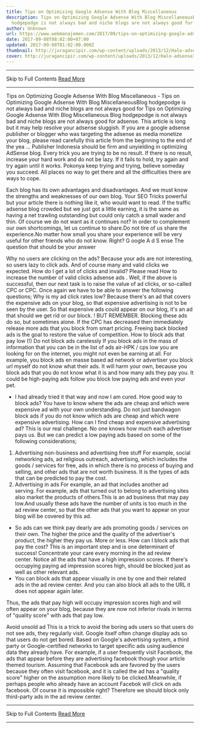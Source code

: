 ```yaml
---
title: Tips on Optimizing Google Adsense With Blog Miscellaneous
description: Tips on Optimizing Google Adsense With Blog MiscellaneousBlog
  hodgepodge is not always bad and niche blogs are not always good for
author: Unknown
url: https://www.webmanajemen.com/2017/09/tips-on-optimizing-google-adsense-with-miscellaneous-blog.html
date: 2017-09-08T08:02:00+07:00
updated: 2017-09-08T01:02:00.000Z
thumbnail: http://juragancipir.com/wp-content/uploads/2013/12/Halo-adsense3-copy-300x254.jpg
cover: http://juragancipir.com/wp-content/uploads/2013/12/Halo-adsense3-copy-300x254.jpg
---
```


<hr/> Skip to Full Contents <a href="https://www.webmanajemen.com/2017/09/tips-on-optimizing-google-adsense-with-miscellaneous-blog.html" rel="follow" class="button" id="read-more">Read More</a> <hr/> Tips on Optimizing Google Adsense With Blog Miscellaneous - Tips on Optimizing Google Adsense With Blog MiscellaneousBlog hodgepodge is not always bad and niche blogs are not always good for Tips on Optimizing Google Adsense With Blog Miscellaneous
Blog hodgepodge is not always bad and niche blogs are not always good for adsense. This article is long but it may help resolve your adsense sluggish. If you are a google adsense publisher or blogger who was targeting the adsense as media monetize your blog, please read carefully this article from the beginning to the end of the yea ... Publisher Indonesia should be firm and unyielding in optimizing AdSense blog.
Every trick you are trying to be no result. If there is no result, increase your hard work and do not be lazy. If it fails to hold, try again and try again until it works. Pokonya keep trying and trying, believe someday you succeed. All places no way to get there and all the difficulties there are ways to cope.

Each blog has its own advantages and disadvantages. And we must know the strengths and weaknesses of our own blog. Your SEO Tricks powerful but your article there is nothing like it, who would want to read. If the traffic adsense blog crowded but we just got a little earning, it is the same as having a net trawling outstanding but could only catch a small wader and thin. Of course we do not want as it continues not?
In order to complement our own shortcomings, let us continue to share.Do not tire of us share the experience.No matter how small you share your experience will be very useful for other friends who do not know. Right?
G oogle A d S ense
The question that should be your answer

Why no users are clicking on the ads?
Because your ads are not interesting, so users lazy to click ads. And of course many and valid clicks we expected.
How do I get a lot of clicks and invalid?
Please read How to increase the number of valid clicks adsense ads .
Well, if the above is successful, then our next task is to raise the value of ad clicks, or so-called CPC or CPC. Once again we have to be able to answer the following questions;
Why is my ad click rates low?
Because there's an ad that covers the expensive ads on your blog, so that expensive advertising is not to be seen by the user. So that expensive ads could appear on our blog, it's an ad that should we get rid or our block.
! BUT REMEMBER. Blocking these ads do so, but sometimes alone. If the CPC has decreased then immediately release more ads that you block from smart pricing. Freeing back blocked ads is the goal to restore the value of competition.
How to block ads that pay low
(!) Do not block ads carelessly
If you block ads in the mass of information that you can be in the list of ads air-HPK / cps low you are looking for on the internet, you might not even be earning at all. For example, you block ads en masse based ad network or advertiser you block url myself do not know what their ads. It will harm your own, because you block ads that you do not know what it is and how many ads they pay you. It could be high-paying ads follow you block low paying ads and even your pet.
* I had already tried it that way and now I am cured.
How good way to block ads?
You have to know where the ads are cheap and which were expensive ad with your own understanding. Do not just bandwagon block ads if you do not know which ads are cheap and which were expensive advertising.
How can I find cheap and expensive advertising ad?
This is our real challenge. No one knows how much each advertiser pays us. But we can predict a low paying ads based on some of the following considerations;
1. Advertising non-business and advertising free stuff
For example, social networking ads, ad religious outreach, advertising, which includes the goods / services for free, ads in which there is no process of buying and selling, and other ads that are not worth business. It is the types of ads that can be predicted to pay the cost.
2. Advertising in ads
For example, an ad that includes another ad serving. For example, ads that turned out to belong to advertising sites also market the products of others.This is an ad business that may pay low.And usually these ads have the number of units is too much in the ad review center, so that the other ads that you want to appear on your blog will be covered by this ad.
* So ads can we think pay dearly are ads promoting goods / services on their own. The higher the price and the quality of the advertiser's product, the higher they pay us. More or less.
How can I block ads that pay the cost?
This is an important step and is one determinant of success! Concentrate your care every morning in the ad review center. Notice all the ads that have a high impression scores. If there's occupying paying ad impression scores high, should be blocked just as well as other relevant ads.
* You can block ads that appear visually in one by one and their related ads in the ad review center. And you can also block all ads to the URL it does not appear again later.

Thus, the ads that pay high will occupy impression scores high and will often appear on your blog, because they are now not inferior rivals in terms of "quality score" with ads that pay low.

Avoid unsold ad
This is a trick to avoid the boring ads users so that users do not see ads, they regularly visit. Google itself often change display ads so that users do not get bored.
Based on Google's advertising system, a third party or Google-certified networks to target specific ads using audience data they already have. For example, if a user frequently visit Facebook, the ads that appear before they are advertising facebook though your article themed tourism. Assuming that Facebook ads are favored by the users because they often visit facebook, and it is called the ad has a "quality score" higher on the assumption more likely to be clicked.Meanwhile, if perhaps people who already have an account Facebok will click on ads facebook. Of course it is impossible right?
Therefore we should block only third-party ads in the ad review center. <hr/> Skip to Full Contents <a href="https://www.webmanajemen.com/2017/09/tips-on-optimizing-google-adsense-with-miscellaneous-blog.html" rel="follow" class="button" id="read-more">Read More</a> <hr/>